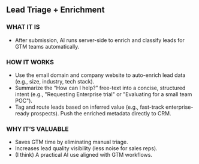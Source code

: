 ## Lead Triage + Enrichment

### WHAT IT IS

- After submission, AI runs server-side to enrich and classify leads for GTM
  teams automatically.

### HOW IT WORKS

- Use the email domain and company website to auto-enrich lead data (e.g., size,
  industry, tech stack).
- Summarize the “How can I help?” free-text into a concise, structured intent
  (e.g., "Requesting Enterprise trial" or "Evaluating for a small team POC").
- Tag and route leads based on inferred value (e.g., fast-track enterprise-ready
  prospects). Push the enriched metadata directly to CRM.

### WHY IT’S VALUABLE

- Saves GTM time by eliminating manual triage.
- Increases lead quality visibility (less noise for sales reps).
- (I think) A practical AI use aligned with GTM workflows.
